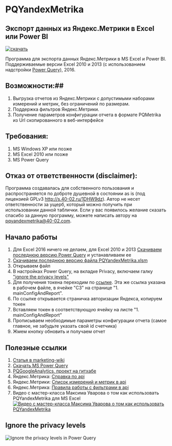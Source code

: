 # PQYandexMetrika 
## Экспорт данных из Яндекс.Метрики в Excel или Power BI

[![скачать](https://www.evernote.com/l/AAkzfENy9lRDZLvKJO8AxABeM-L-HjdtgOQB/image.png)](https://github.com/40-02/PQYandexMetrika/releases/latest)

Программа для экспорта данных Яндекс.Метрики в MS Excel и Power BI.
Поддерживаемые версии Excel 2010 и 2013 (с использованием надстройки [Power Query](https://www.microsoft.com/en-us/download/details.aspx?id=39379&WT.mc_id=Blog_PBI_Announce_DI)), 2016.

## Возможности:##

1. Выгрузка отчетов из Яндекс.Метрики с допустимыми наборами измерений и метрик, без ограничений по размерам.
2. Поддержка фильтров Яндекс.Метрики.
3. Получение параметров конфигурации отчета в формате PQMetrika из Url скопированного в веб-интерфейсе

## Требования: ##
1. MS Windows XP или позже
2. MS Excel 2010 или позже
3. MS Power Query
    
## Отказ от ответственности (disclaimer): ##

Программа создавалась для собственного пользования и распространяется по доброте душевной в состоянии as is (под лицензией GPLv3 http://s.40-02.ru/1DHW9dz). 
Автор не несет ответственности за ущерб, который можно получить при использовании данной таблички.
Если у вас появилось желание сказать спасибо за данную программу, можете написать автору на pqyandexmetrika@40-02.com. 


## Начало работы ##

1. Для Excel 2016 ничего не делаем, для Excel 2010 и 2013 [Скачиваем последнюю версию Power Query](https://www.microsoft.com/en-us/download/details.aspx?id=39379&WT.mc_id=Blog_PBI_Announce_DI) и устанавливаем ее
2. [Скачиваем последнюю версию файла PQYandexMetrika.xlsm](https://github.com/40-02/PQYandexMetrika/releases/latest)
3. Открываем файл
4. В настройках Power Query, на вкладке Privacy, включаем галку ["ignore the privacy levels"](#Ignore-the-privacy-levels)
5. Для получения токена переходим по [ссылке](https://oauth.yandex.ru/authorize?response_type=token&client_id=1317eb8e77a94e8eb2ad32385e0eff1a). Эта же ссылка указана в рабочем файле, в ячейке "С3" на странице "1. mainConfigAndReport".
6. По ссылке открывается страничка авторизации Яндекса, копируем токен
7. Вставляем токен в соответствующую ячейку на листе "1. mainConfigAndReport"
8. Прописываем необходимые параметры конфигурации отчета (самое главное, не забудьте указать свой id счетчика)
9. Жмем кнопку обновить и получаем отчет

## Полезные ссылки

1. [Статья в marketing-wiki](http://marketing-wiki.ru/wiki/Экспорт_данных_из_сервиса_Яндекс.Метрика_в_excel_(power_query))
2. [Скачать MS Power Query](https://www.microsoft.com/en-us/download/details.aspx?id=39379&WT.mc_id=Blog_PBI_Announce_DI)
3. [PQGoogleAnalytics, проект на гитхабе](https://github.com/40-02/PQGoogleAnalytics)
4. Яндекс.Метрика: [Справка по api](https://tech.yandex.ru/metrika/doc/api2/api_v1/intro-docpage/)
5. Яндекс.Метрики: [Список измерений и метрик в api](https://tech.yandex.ru/metrika/doc/api2/api_v1/attrandmetr/dim_all-docpage/)
6. Яндекс.Метрика: [Правила работы с фильтрами в api](https://tech.yandex.ru/metrika/doc/api2/api_v1/segmentation-docpage/) 
7. Видео с мастер-класса Максима Уварова о том как использовать PQYandexMetrika для MS Excel
[![Видео с мастер-класса Максима Уварова о том как использовать PQYandexMetrika](https://www.evernote.com/l/AAl5N6gUbaNEFKL1vVc0X73rVvAuoTpBIz8B/image.png)](https://youtu.be/UbehqWkzjO8?t=3m28s)

## Ignore the privacy levels
![Ignore the privacy levels in Power Query](http://dl.getdropbox.com/u/390630/2015-08-23%2021_29_16.gif)

